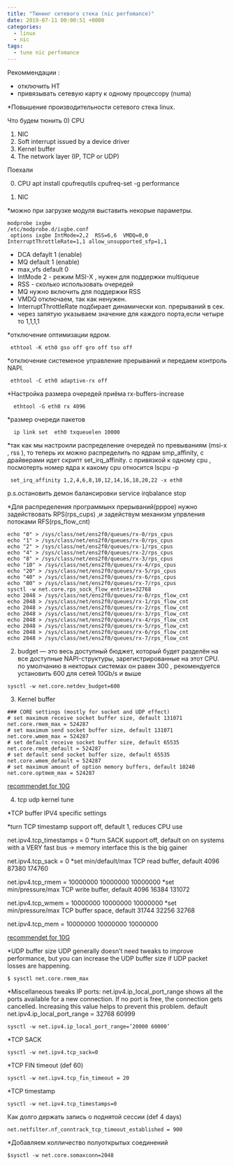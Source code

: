 ```yaml
---
title: "Тюнинг сетевого стека (nic perfomance)"
date: 2019-07-11 00:00:51 +0000
categories:
  - linux
  - nic
tags:
  - tune nic perfomance
---
```



Рекоммендации :
 - отключить HT
 - привязывать сетевую карту к одному процессору (numa) 
 
*Повышение производительности сетевого стека linux.

 Что будем тюнить
0)    CPU 
1)    NIC
2)    Soft interrupt issued by a device driver
3)    Kernel buffer
4)    The network layer (IP, TCP or UDP)

Поехали

0) CPU 
 apt install cpufrequtils
 cpufreq-set -g performance

1) NIC 

*можно при загрузке модуля выставить некорые параметры. 

```
modprobe ixgbe
/etc/modprobe.d/ixgbe.conf 
 options ixgbe IntMode=2,2  RSS=6,6  VMDQ=0,0 InterruptThrottleRate=1,1 allow_unsupported_sfp=1,1 
```
  - DCA defaylt 1 (enable)
  - MQ default 1  (enable)
  - max_vfs  default 0 
  - IntMode 2  - режим MSI-X , нужен для поддержки multiqueue
  - RSS       - сколько использовать очередей 
  - MQ нужно включить для поддержки RSS
  - VMDQ отключаем, так как ненужен.
  - InterruptThrottleRate подбирает динамически  кол. прерываний  в сек.
  - через запятую указываем значение для каждого порта,если четыре то 1,1,1,1
  
 *отключение оптимизации ядром.
 ```
  ethtool -K eth0 gso off gro off tso off
```
 *отключение системеное управление прерываний и передаем контроль NAPI.
``` 
 ethtool -C eth0 adaptive-rx off
```
 *Настройка размера очередей приёма rx-buffers-increase
```
  ethtool -G eth0 rx 4096
```
 *размер очереди пакетов
```
  ip link set  eth0 txqueuelen 10000
 ```
 
  *так как мы настроили распределение очередей по превываниям (msi-x , rss ), то теперь их можно распределить по ядрам
 smp_affinity, c драйверами идет скрипт set_irq_affinity.  с привязкой к одному cpu , посмотерть номер ядра к какому cpu относится lscpu -p
 ```
  set_irq_affinity 1,2,4,6,8,10,12,14,16,18,20,22 -x eth0  
 ```
 p.s.остановить демон балансировки service irqbalance stop
 
 
 *Для распределения программынх прерываний(pppoe) нужно задействовать RPS(rps_cups) ,и задействум механизм упрвления потоками RFS(rps_flow_cnt)
 
```
echo "0" > /sys/class/net/ens2f0/queues/rx-0/rps_cpus
echo "1" > /sys/class/net/ens2f0/queues/rx-0/rps_cpus
echo "2" > /sys/class/net/ens2f0/queues/rx-1/rps_cpus
echo "4" > /sys/class/net/ens2f0/queues/rx-2/rps_cpus
echo "8" > /sys/class/net/ens2f0/queues/rx-3/rps_cpus
echo "10" > /sys/class/net/ens2f0/queues/rx-4/rps_cpus
echo "20" > /sys/class/net/ens2f0/queues/rx-5/rps_cpus
echo "40" > /sys/class/net/ens2f0/queues/rx-6/rps_cpus
echo "80" > /sys/class/net/ens2f0/queues/rx-7/rps_cpus
sysctl -w net.core.rps_sock_flow_entries=32768
echo 2048 > /sys/class/net/ens2f0/queues/rx-0/rps_flow_cnt
echo 2048 > /sys/class/net/ens2f0/queues/rx-1/rps_flow_cnt
echo 2048 > /sys/class/net/ens2f0/queues/rx-2/rps_flow_cnt
echo 2048 > /sys/class/net/ens2f0/queues/rx-3/rps_flow_cnt
echo 2048 > /sys/class/net/ens2f0/queues/rx-4/rps_flow_cnt
echo 2048 > /sys/class/net/ens2f0/queues/rx-5/rps_flow_cnt
echo 2048 > /sys/class/net/ens2f0/queues/rx-6/rps_flow_cnt
echo 2048 > /sys/class/net/ens2f0/queues/rx-7/rps_flow_cnt
```
 
  2)   budget — это весь доступный бюджет, который будет разделён на все доступные NAPI-структуры, зарегистрированные на этот CPU. 
   по умолчанию в некторых системах он равен 300 , рекомендуется установить 600 для сетей 10Gb/s и выше
   ```
   sysctl -w net.core.netdev_budget=600
  ```
  3) Kernel buffer  
  ```
### CORE settings (mostly for socket and UDP effect)
# set maximum receive socket buffer size, default 131071 
net.core.rmem_max = 524287 
# set maximum send socket buffer size, default 131071
net.core.wmem_max = 524287 
# set default receive socket buffer size, default 65535
net.core.rmem_default = 524287 
# set default send socket buffer size, default 65535
net.core.wmem_default = 524287 
# set maximum amount of option memory buffers, default 10240
net.core.optmem_max = 524287 
```
 [recommendet for 10G](https://downloadmirror.intel.com/5874/eng/README.txt)
 
 4) tcp udp kernel tune
 
 *TCP buffer
 IPV4 specific settings
 
 *turn TCP timestamp support off, default 1, reduces CPU use
 
net.ipv4.tcp_timestamps = 0 
 *turn SACK support off, default on
  on systems with a VERY fast bus -> memory interface this is the big gainer

net.ipv4.tcp_sack = 0 
 *set min/default/max TCP read buffer, default 4096 87380 174760

net.ipv4.tcp_rmem = 10000000 10000000 10000000 
 *set min/pressure/max TCP write buffer, default 4096 16384 131072

net.ipv4.tcp_wmem = 10000000 10000000 10000000 
 *set min/pressure/max TCP buffer space, default 31744 32256 32768

net.ipv4.tcp_mem = 10000000 10000000 10000000 

[recommendet for 10G](https://downloadmirror.intel.com/5874/eng/README.txt)

*UDP buffer size
UDP generally doesn’t need tweaks to improve performance, but you can increase the UDP buffer size if UDP packet losses are happening.
```
$ sysctl net.core.rmem_max
```

*Miscellaneous tweaks
IP ports: net.ipv4.ip_local_port_range shows all the ports available for a new connection. If no port is free, the connection gets cancelled. Increasing this value helps to prevent this problem.
default net.ipv4.ip_local_port_range = 32768	60999

```
sysctl -w net.ipv4.ip_local_port_range=’20000 60000’
```

*TCP SACK
```
sysctl -w net.ipv4.tcp_sack=0
```

*TCP FIN timeout  (def 60)
```
sysctl -w net.ipv4.tcp_fin_timeout = 20
```

*TCP timestamp

```
sysctl -w net.ipv4.tcp_timestamps=0
```
Как долго держать запись о поднятой сессии (def 4 days)
```
net.netfilter.nf_conntrack_tcp_timeout_established = 900
```

*Добавляем колличество полуоткрытых соединений 

```
$sysctl -w net.core.somaxconn=2048
```

